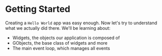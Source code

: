 # Getting Started

Creating a `Hello World` app was easy enough.
Now let's try to understand what we actually did there.
We'll be learning about:
- Widgets, the objects our application is composed of
- GObjects, the base class of widgets and more
- The main event loop, which manages all events
